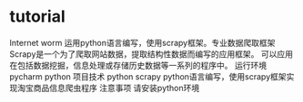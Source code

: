 # tutorial
Internet worm
运用python语言编写，使用scrapy框架。专业数据爬取框架
Scrapy是一个为了爬取网站数据，提取结构性数据而编写的应用框架。 可以应用在包括数据挖掘，信息处理或存储历史数据等一系列的程序中。
运行环境
pycharm python 
项目技术
python scrapy
python语言编写，使用scrapy框架实现淘宝商品信息爬虫程序
注意事项
请安装python环境
